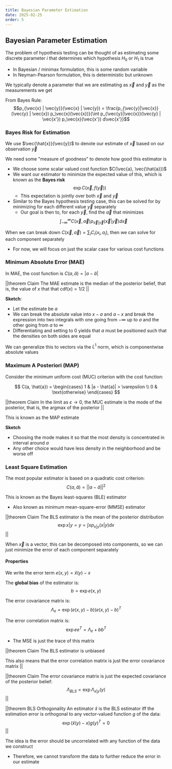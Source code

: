 ```yaml
---
title: Bayesian Parameter Estimation
date: 2025-02-25
order: 5
---
```


## Bayesian Parameter Estimation

The problem of hypothesis testing can be thought of as estimating some discrete parameter $i$ that determines which hypothesis $H_0$ or $H_1$ is true

- In Bayesian / minimax formulation, this is some random variable
- In Neyman-Pearson formulation, this is deterministic but unknown

We typically denote a parameter that we are estimating as $\vec{x}$ and $\vec{y}$ as the measurements we get

From Bayes Rule:
$$p_{\vec{x} | \vec{y}}(\vec{x} | \vec{y}) = \frac{p_{\vec{y}|\vec{x}}(\vec{y} | \vec{x}) p_\vec{x}(\vec{x})}{\int p_{\vec{y}|\vec{x}}(\vec{y} | \vec{x'}) p_\vec{x}(\vec{x'}) d\vec{x'}}$$

### Bayes Risk for Estimation

We use $\vec{\hat{x}}(\vec{y})$ to denote our estimate of $\vec{x}$ based on our observation $\vec{y}$

We need some "measure of goodness" to denote how good this estimator is

- We choose some scalar valued cost function $C(\vec{a}, \vec{\hat{a}})$
- We want our estimator to minimize the expected value of this, which is known as the **Bayes risk**
  $$\exp{C(\vec{x}, f(\vec{y}))}$$
  - This expectation is jointly over both $\vec{x}$ and $\vec{y}$
- Similar to the Bayes hypothesis testing case, this can be solved for by minimizing for each different value $\vec{y}$ separately
  - Our goal is then to, for each $\vec{y}$, find the $\vec{a}$ that minimizes
    $$\int_{-\infty}^\infty C(\vec{x}, \vec{a}) p_{\vec{x} | \vec{y}}(\vec{x} | \vec{y}) d\vec{x}$$

When we can break down $C(\vec{x}, \vec{a}) = \sum_i C_i(x_i, a_i)$, then we can solve for each component separately

- For now, we will focus on just the scalar case for various cost functions

### Minimum Absolute Error (MAE)

In MAE, the cost function is $C(a, \hat{a}) = |a - \hat{a}|$

||theorem Claim
The MAE estimate is the median of the posterior belief, that is, the value of $x$ that that $\text{cdf}(x) = 1/2$
||

**Sketch**:

- Let the estimate be $a$
- We can break the absolute value into $x - a$ and $a - x$ and break the expression into two integrals with one going from $-\infty$ up to $a$ and the other going from $a$ to $\infty$
- Differentiating and setting to 0 yields that $a$ must be positioned such that the densities on both sides are equal

We can generalize this to vectors via the $L^1$ norm, which is componentwise absolute values

### Maximum A Posteriori (MAP)

Consider the minimum uniform cost (MUC) criterion with the cost function:

$$
C(a, \hat{a}) = \begin{cases}
1 & |a - \hat{a}| > \varepsilon \\
0 & \text{otherwise}
\end{cases}
$$

||theorem Claim
In the limit as $\varepsilon \rightarrow 0$, the MUC estimate is the mode of the posterior, that is, the argmax of the posterior
||

This is known as the MAP estimate

**Sketch**

- Choosing the mode makes it so that the most density is concentrated in interval around $a$
- Any other choice would have less density in the neighborhood and be worse off

### Least Square Estimation

The most popular estimator is based on a quadratic cost criterion:
$$C(a, \hat{a}) = ||a - \hat{a}||^2$$

This is known as the Bayes least-squares (BLE) estimator

- Also known as minimum mean-square-error (MMSE) estimator

||theorem Claim
The BLS estimator is the mean of the posterior distribution
$$\exp{x | y = y} = \int x p_{x|y}(x | y) dx$$
||

When $\vec{x}$ is a vector, this can be decomposed into components, so we can just minimize the error of each component separately

#### Properties

We write the error term $e(x, y) = \hat{x}(y) - x$

The **global bias** of the estimator is:
$$b = \exp{e(x, y)}$$

The error covariance matrix is:
$$\Lambda_e = \exp{(e(x, y) - b)(e(x, y) - b)^T}$$

The error correlation matrix is:
$$\exp{ee^T} = \Lambda_e + bb^T$$

- The MSE is just the trace of this matrix

||theorem Claim
The BLS estimator is unbiased

This also means that the error correlation matrix is just the error covariance matrix
||

||theorem Claim
The error covariance matrix is just the expected covariance of the posterior belief:
$$\Lambda_{BLS} = \exp{\Lambda_{x|y}(y)}$$
||

||theorem BLS Orthogonality
An estimator $\hat{x}$ is the BLS estimator iff the estimation error is orthogonal to any vector-valued function $g$ of the data:
$$\exp{(\hat{x}(y) - x)g(y)^T} = 0$$
||

The idea is the error should be uncorrelated with any function of the data we construct

- Therefore, we cannot transform the data to further reduce the error in our estimate
